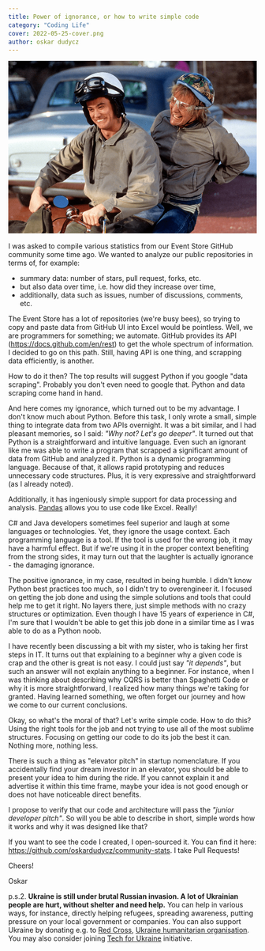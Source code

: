 ```yaml
---
title: Power of ignorance, or how to write simple code
category: "Coding Life"
cover: 2022-05-25-cover.png
author: oskar dudycz
---
```


![cover](2022-05-25-cover.png)

I was asked to compile various statistics from our Event Store GitHub community some time ago. We wanted to analyze our public repositories in terms of, for example:
- summary data: number of stars, pull request, forks, etc.
- but also data over time, i.e. how did they increase over time,
- additionally, data such as issues, number of discussions, comments, etc.

The Event Store has a lot of repositories (we're busy bees), so trying to copy and paste data from GitHub UI into Excel would be pointless. Well, we are programmers for something; we automate. GitHub provides its API (https://docs.github.com/en/rest) to get the whole spectrum of information. I decided to go on this path. Still, having API is one thing, and scrapping data efficiently, is another.

How to do it then? The top results will suggest Python if you google "data scraping". Probably you don't even need to google that. Python and data scraping come hand in hand.

And here comes my ignorance, which turned out to be my advantage. I don't know much about Python. Before this task, I only wrote a small, simple thing to integrate data from two APIs overnight. It was a bit similar, and I had pleasant memories, so I said: _"Why not? Let's go deeper"_. It turned out that Python is a straightforward and intuitive language. Even such an ignorant like me was able to write a program that scrapped a significant amount of data from GitHub and analyzed it. Python is a dynamic programming language. Because of that, it allows rapid prototyping and reduces unnecessary code structures. Plus, it is very expressive and straightforward (as I already noted).

Additionally, it has ingeniously simple support for data processing and analysis. [Pandas](https://pandas.pydata.org/) allows you to use code like Excel. Really!

C# and Java developers sometimes feel superior and laugh at some languages ​​or technologies. Yet, they ignore the usage context. Each programming language is a tool. If the tool is used for the wrong job, it may have a harmful effect. But if we're using it in the proper context benefiting from the strong sides, it may turn out that the laughter is actually ignorance - the damaging ignorance.

The positive ignorance, in my case, resulted in being humble. I didn't know Python best practices too much, so I didn't try to overengineer it. I focused on getting the job done and using the simple solutions and tools that could help me to get it right. No layers there, just simple methods with no crazy structures or optimization. Even though I have 15 years of experience in C#, I'm sure that I wouldn't be able to get this job done in a similar time as I was able to do as a Python noob.

I have recently been discussing a bit with my sister, who is taking her first steps in IT. It turns out that explaining to a beginner why a given code is crap and the other is great is not easy. I could just say _"it depends"_, but such an answer will not explain anything to a beginner. For instance, when I was thinking about describing why CQRS is better than Spaghetti Code or why it is more straightforward, I realized how many things we're taking for granted. Having learned something, we often forget our journey and how we come to our current conclusions.

Okay, so what's the moral of that? Let's write simple code. How to do this? Using the right tools for the job and not trying to use all of the most sublime structures. Focusing on getting our code to do its job the best it can. Nothing more, nothing less.

There is such a thing as "elevator pitch" in startup nomenclature. If you accidentally find your dream investor in an elevator, you should be able to present your idea to him during the ride. If you cannot explain it and advertise it within this time frame, maybe your idea is not good enough or does not have noticeable direct benefits.

I propose to verify that our code and architecture will pass the _"junior developer pitch"_. So will you be able to describe in short, simple words how it works and why it was designed like that?

If you want to see the code I created, I open-sourced it. You can find it here: https://github.com/oskardudycz/community-stats. I take Pull Requests!

Cheers!

Oskar

p.s.2. **Ukraine is still under brutal Russian invasion. A lot of Ukrainian people are hurt, without shelter and need help.** You can help in various ways, for instance, directly helping refugees, spreading awareness, putting pressure on your local government or companies. You can also support Ukraine by donating e.g. to [Red Cross](https://www.icrc.org/en/donate/ukraine), [Ukraine humanitarian organisation](https://savelife.in.ua/en/donate/). You may also consider joining [Tech for Ukraine](https://techtotherescue.org/tech/tech-for-ukraine) initiative.
